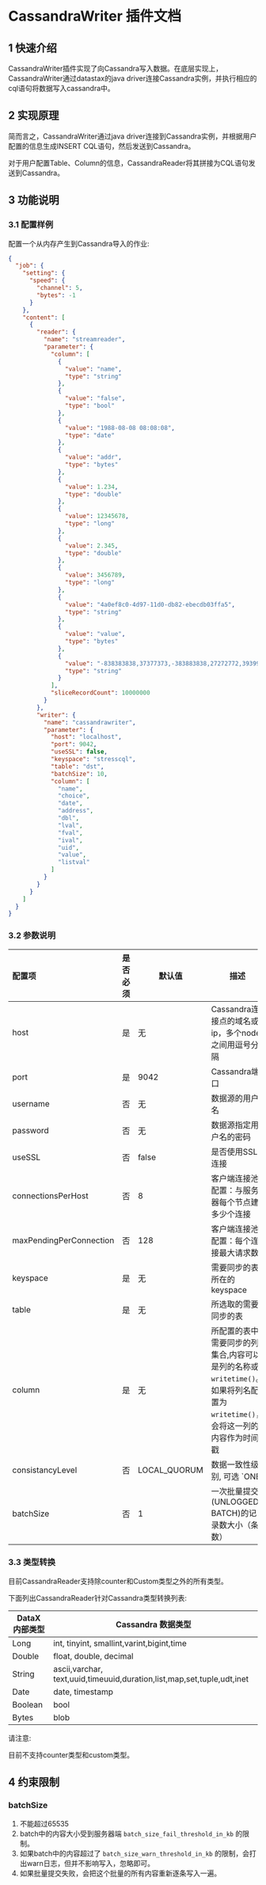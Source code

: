 # CassandraWriter 插件文档

## 1 快速介绍

CassandraWriter插件实现了向Cassandra写入数据。在底层实现上，CassandraWriter通过datastax的java driver连接Cassandra实例，并执行相应的cql语句将数据写入cassandra中。

## 2 实现原理

简而言之，CassandraWriter通过java driver连接到Cassandra实例，并根据用户配置的信息生成INSERT CQL语句，然后发送到Cassandra。

对于用户配置Table、Column的信息，CassandraReader将其拼接为CQL语句发送到Cassandra。

## 3 功能说明

### 3.1 配置样例

配置一个从内存产生到Cassandra导入的作业:

```json
{
  "job": {
    "setting": {
      "speed": {
        "channel": 5,
        "bytes": -1
      }
    },
    "content": [
      {
        "reader": {
          "name": "streamreader",
          "parameter": {
            "column": [
              {
                "value": "name",
                "type": "string"
              },
              {
                "value": "false",
                "type": "bool"
              },
              {
                "value": "1988-08-08 08:08:08",
                "type": "date"
              },
              {
                "value": "addr",
                "type": "bytes"
              },
              {
                "value": 1.234,
                "type": "double"
              },
              {
                "value": 12345678,
                "type": "long"
              },
              {
                "value": 2.345,
                "type": "double"
              },
              {
                "value": 3456789,
                "type": "long"
              },
              {
                "value": "4a0ef8c0-4d97-11d0-db82-ebecdb03ffa5",
                "type": "string"
              },
              {
                "value": "value",
                "type": "bytes"
              },
              {
                "value": "-838383838,37377373,-383883838,27272772,393993939,-38383883,83883838,-1350403181,817650816,1630642337,251398784,-622020148",
                "type": "string"
              }
            ],
            "sliceRecordCount": 10000000
          }
        },
        "writer": {
          "name": "cassandrawriter",
          "parameter": {
            "host": "localhost",
            "port": 9042,
            "useSSL": false,
            "keyspace": "stresscql",
            "table": "dst",
            "batchSize": 10,
            "column": [
              "name",
              "choice",
              "date",
              "address",
              "dbl",
              "lval",
              "fval",
              "ival",
              "uid",
              "value",
              "listval"
            ]
          }
        }
      }
    ]
  }
}
```

### 3.2 参数说明

| 配置项                  | 是否必须 | 默认值       | 描述                                                                                                                        |
| :---------------------- | :------: | ------------ | --------------------------------------------------------------------------------------------------------------------------- |
| host                    |    是    | 无           | Cassandra连接点的域名或ip，多个node之间用逗号分隔                                                                           |
| port                    |    是    | 9042         | Cassandra端口                                                                                                               |
| username                |    否    | 无           | 数据源的用户名                                                                                                              |
| password                |    否    | 无           | 数据源指定用户名的密码                                                                                                      |
| useSSL                  |    否    | false        | 是否使用SSL连接                                                                                                             |
| connectionsPerHost      |    否    | 8            | 客户端连接池配置：与服务器每个节点建多少个连接                                                                              |
| maxPendingPerConnection |    否    | 128          | 客户端连接池配置：每个连接最大请求数                                                                                        |
| keyspace                |    是    | 无           | 需要同步的表所在的keyspace                                                                                                  |
| table                   |    是    | 无           | 所选取的需要同步的表                                                                                                        |
| column                  |    是    | 无           | 所配置的表中需要同步的列集合,内容可以是列的名称或 `writetime()`。如果将列名配置为 `writetime()`，会将这一列的内容作为时间戳 |
| consistancyLevel        |    否    | LOCAL_QUORUM | 数据一致性级别, 可选 `ONE|QUORUM|LOCAL_QUORUM|EACH_QUORUM|ALL|ANY|TWO|THREE|LOCAL_ONE`                                      |
| batchSize               |    否    | 1            | 一次批量提交(UNLOGGED BATCH)的记录数大小（条数）                                                                            |

### 3.3 类型转换

目前CassandraReader支持除counter和Custom类型之外的所有类型。

下面列出CassandraReader针对Cassandra类型转换列表:

| DataX 内部类型 | Cassandra 数据类型                                                     |
| -------------- | ---------------------------------------------------------------------- |
| Long           | int, tinyint, smallint,varint,bigint,time                              |
| Double         | float, double, decimal                                                 |
| String         | ascii,varchar, text,uuid,timeuuid,duration,list,map,set,tuple,udt,inet |
| Date           | date, timestamp                                                        |
| Boolean        | bool                                                                   |
| Bytes          | blob                                                                   |

请注意:

目前不支持counter类型和custom类型。

## 4 约束限制

### batchSize

1. 不能超过65535
2. batch中的内容大小受到服务器端 `batch_size_fail_threshold_in_kb` 的限制。
3. 如果batch中的内容超过了 `batch_size_warn_threshold_in_kb` 的限制，会打出warn日志，但并不影响写入，忽略即可。
4. 如果批量提交失败，会把这个批量的所有内容重新逐条写入一遍。



